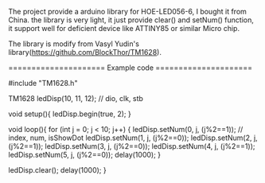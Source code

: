 
The project provide a arduino library for HOE-LED056-6, I bought it from China.
the library is very light, it just provide clear() and setNum() function, it support
well for deficient device like ATTINY85 or similar Micro chip.

The library is modify from Vasyl Yudin's library(https://github.com/BlockThor/TM1628).



===================== Example code =====================

#include "TM1628.h"

TM1628 ledDisp(10, 11, 12); // dio, clk, stb

void setup(){
  ledDisp.begin(true, 2);
}

void loop(){
  for (int j = 0; j < 10; j++) {
      ledDisp.setNum(0, j, (j%2==1)); // index, num, isShowDot
      ledDisp.setNum(1, j, (j%2==0));
      ledDisp.setNum(2, j, (j%2==1));
      ledDisp.setNum(3, j, (j%2==0));
      ledDisp.setNum(4, j, (j%2==1));
      ledDisp.setNum(5, j, (j%2==0));
      delay(1000);
  }

  ledDisp.clear();
  delay(1000);
}
